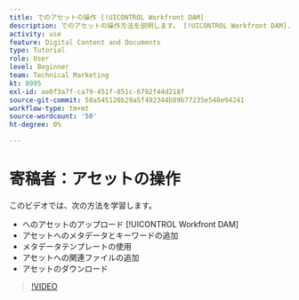 ```yaml
---
title: でのアセットの操作 [!UICONTROL Workfront DAM]
description: でのアセットの操作方法を説明します。 [!UICONTROL Workfront DAM].
activity: use
feature: Digital Content and Documents
type: Tutorial
role: User
level: Beginner
team: Technical Marketing
kt: 8995
exl-id: ae0f3a7f-ca79-451f-851c-6792f44d218f
source-git-commit: 58a545120b29a5f492344b89b77235e548e94241
workflow-type: tm+mt
source-wordcount: '50'
ht-degree: 0%

---
```


# 寄稿者：アセットの操作

このビデオでは、次の方法を学習します。

* へのアセットのアップロード [!UICONTROL Workfront DAM]
* アセットへのメタデータとキーワードの追加
* メタデータテンプレートの使用
* アセットへの関連ファイルの追加
* アセットのダウンロード

>[!VIDEO](https://video.tv.adobe.com/v/335255/?quality=12)
